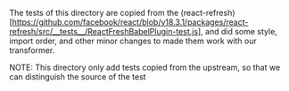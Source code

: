 The tests of this directory are copied from the (react-refresh)[https://github.com/facebook/react/blob/v18.3.1/packages/react-refresh/src/__tests__/ReactFreshBabelPlugin-test.js], and did some style, import order, and other minor changes to made them work with our transformer.

NOTE: This directory only add tests copied from the upstream, so that we can distinguish the source of the test